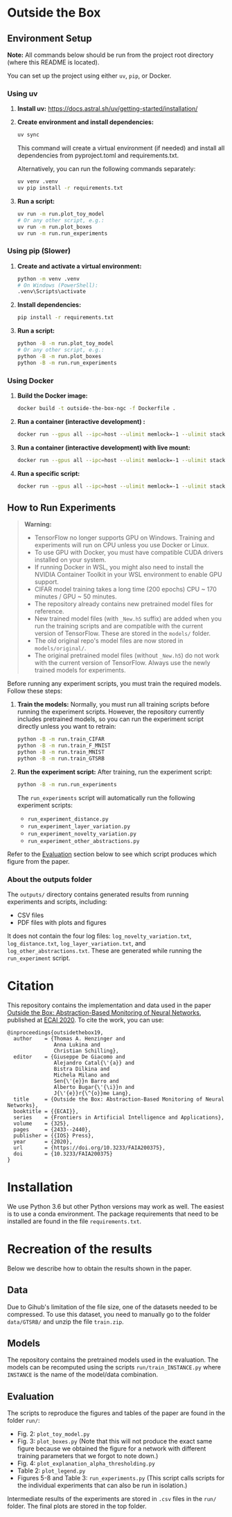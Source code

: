 # Outside the Box

## Environment Setup

**Note:** All commands below should be run from the project root directory (where this README is located).

You can set up the project using either `uv`, `pip`, or Docker.

### Using uv
1. **Install uv:**
   https://docs.astral.sh/uv/getting-started/installation/

2. **Create environment and install dependencies:**
   ```bash
   uv sync
   ```
   This command will create a virtual environment (if needed) and install all dependencies from pyproject.toml and requirements.txt.

   Alternatively, you can run the following commands separately:
   ```bash
   uv venv .venv
   uv pip install -r requirements.txt
   ```

3. **Run a script:**
   ```bash
   uv run -m run.plot_toy_model
   # Or any other script, e.g.:
   uv run -m run.plot_boxes
   uv run -m run.run_experiments
   ```

### Using pip (Slower)
1. **Create and activate a virtual environment:**
   ```bash
   python -m venv .venv
   # On Windows (PowerShell):
   .venv\Scripts\activate
   ```
2. **Install dependencies:**
   ```bash
   pip install -r requirements.txt
   ```
3. **Run a script:**
   ```bash
   python -B -m run.plot_toy_model
   # Or any other script, e.g.:
   python -B -m run.plot_boxes
   python -B -m run.run_experiments
   ```

### Using Docker
1. **Build the Docker image:**
   ```bash
   docker build -t outside-the-box-ngc -f Dockerfile .
   ```
2. **Run a container (interactive development) :**
   ```bash
   docker run --gpus all --ipc=host --ulimit memlock=-1 --ulimit stack=67108864 --rm outside-the-box-ngc bash
   ```
3. **Run a container (interactive development) with live mount:**
   ```bash
   docker run --gpus all --ipc=host --ulimit memlock=-1 --ulimit stack=67108864 --rm -it -v ${PWD}:/app outside-the-box-ngc bash
   ```
4. **Run a specific script:**
   ```bash
   docker run --gpus all --ipc=host --ulimit memlock=-1 --ulimit stack=67108864 --rm -v ${PWD}:/app outside-the-box-ngc python -B -m run.plot_toy_model
   ```


## How to Run Experiments

> **Warning:**
> - TensorFlow no longer supports GPU on Windows. Training and experiments will run on CPU unless you use Docker or Linux.
> - To use GPU with Docker, you must have compatible CUDA drivers installed on your system.
> - If running Docker in WSL, you might also need to install the NVIDIA Container Toolkit in your WSL environment to enable GPU support.
> - CIFAR model training takes a long time (200 epochs) CPU ~ 170 minutes / GPU ~ 50 minutes.
> - The repository already contains new pretrained model files for reference.
> - New trained model files (with `_New.h5` suffix) are added when you run the training scripts and are compatible with the current version of TensorFlow. These are stored in the `models/` folder.
> - The old original repo's model files are now stored in `models/original/`.
> - The original pretrained model files (without `_New.h5`) do not work with the current version of TensorFlow. Always use the newly trained models for experiments.

Before running any experiment scripts, you must train the required models. Follow these steps:

1. **Train the models:**
   Normally, you must run all training scripts before running the experiment scripts. However, the repository currently includes pretrained models, so you can run the experiment script directly unless you want to retrain:
   ```bash
   python -B -m run.train_CIFAR
   python -B -m run.train_F_MNIST
   python -B -m run.train_MNIST
   python -B -m run.train_GTSRB
   ```

2. **Run the experiment script:**
   After training, run the experiment script:
   ```bash
   python -B -m run.run_experiments
   ```
   The `run_experiments` script will automatically run the following experiment scripts:
   - `run_experiment_distance.py`
   - `run_experiment_layer_variation.py`
   - `run_experiment_novelty_variation.py`
   - `run_experiment_other_abstractions.py`


Refer to the [Evaluation](#evaluation) section below to see which script produces which figure from the paper.

### About the outputs folder
The `outputs/` directory contains generated results from running experiments and scripts, including:
- CSV files
- PDF files with plots and figures

It does not contain the four log files: `log_novelty_variation.txt`, `log_distance.txt`, `log_layer_variation.txt`, and `log_other_abstractions.txt`. These are generated while running the `run_experiment` script.

# Citation

This repository contains the implementation and data used in the paper [Outside the Box: Abstraction-Based Monitoring of Neural Networks](http://ecai2020.eu/papers/1282_paper.pdf), published at [ECAI 2020](http://ecai2020.eu/). To cite the work, you can use:

```
@inproceedings{outsidethebox19,
  author    = {Thomas A. Henzinger and
               Anna Lukina and
               Christian Schilling},
  editor    = {Giuseppe De Giacomo and
               Alejandro Catal{\'{a}} and
               Bistra Dilkina and
               Michela Milano and
               Sen{\'{e}}n Barro and
               Alberto Bugar{\'{\i}}n and
               J{\'{e}}r{\^{o}}me Lang},
  title     = {Outside the Box: Abstraction-Based Monitoring of Neural Networks},
  booktitle = {{ECAI}},
  series    = {Frontiers in Artificial Intelligence and Applications},
  volume    = {325},
  pages     = {2433--2440},
  publisher = {{IOS} Press},
  year      = {2020},
  url       = {https://doi.org/10.3233/FAIA200375},
  doi       = {10.3233/FAIA200375}
}
```

# Installation

We use Python 3.6 but other Python versions may work as well. The easiest is to use a conda environment. The package requirements that need to be installed are found in the file `requirements.txt`.

# Recreation of the results

Below we describe how to obtain the results shown in the paper.

## Data

Due to Gihub's limitation of the file size, one of the datasets needed to be compressed. To use this dataset, you need to manually go to the folder `data/GTSRB/` and unzip the file `train.zip`.

## Models

The repository contains the pretrained models used in the evaluation.
The models can be recomputed using the scripts `run/train_INSTANCE.py` where `INSTANCE` is the name of the model/data combination.

## Evaluation

The scripts to reproduce the figures and tables of the paper are found in the folder `run/`:

- Fig. 2: `plot_toy_model.py`
- Fig. 3: `plot_boxes.py` (Note that this will not produce the exact same figure because we obtained the figure for a network with different training parameters that we forgot to note down.)
- Fig. 4: `plot_explanation_alpha_thresholding.py`
- Table 2: `plot_legend.py`
- Figures 5-8 and Table 3: `run_experiments.py` (This script calls scripts for the individual experiments that can also be run in isolation.)

Intermediate results of the experiments are stored in `.csv` files in the `run/` folder. The final plots are stored in the top folder.
